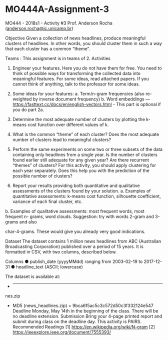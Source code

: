 # MO444A-Assignment-3
MO444 - 2018s1 - Activity #3
Prof. Anderson Rocha (anderson.rocha@ic.unicamp.br)

Objective
Given a collection of news headlines, produce meaningful clusters of headlines. In other
words, you should cluster them in such a way that each cluster has a common “theme”.

Teams :
This assignment is in teams of 2.
Activities
1. Engineer your features. Here you do not have them for free. You need to think of
possible ways for transforming the collected data into meaningful features. For some
ideas, read attached papers. If you cannot think of anything, talk to the professor for
some ideas.
2. Some ideas for your features:
a. Term/n-gram frequencies (also re-weighted by inverse document frequency)
b. Word embeddings — https://fasttext.cc/docs/en/english-vectors.html - This
part is optional if you do part 2a.

3. Determine the most adequate number of clusters by plotting the k-means cost
function over different values of k.
4. What is the common “theme” of each cluster? Does the most adequate number of
clusters lead to meaningful clusters?
5. Perform the same experiments on some two or three subsets of the data containing
only headlines from a single year. Is the number of clusters found earlier still
adequate for any given year? Are there recurrent “themes” of clusters? For this
activity, you should apply clustering for each year separately. Does this help you with
the prediction of the possible number of clusters?
6. Report your results providing both quantitative and qualitative assessments of the
clusters found by your solution.
a. Examples of quantitative assessments: k-means cost function, silhouette
coefficient, variance of each final cluster, etc.

b. Examples of qualitative assessments: most frequent words, most frequent n-
grams, word clouds. Suggestion: try with words 2-gram and 3-grams and also

char-4-grams. These would give you already very good indications.

Dataset
The dataset contains 1 million news headlines from ABC (Australian Broadcasting
Corporation) published over a period of 15 years. It is formatted in CSV, with two columns,
described below.

Columns
● publish_date (yyyyMMdd) ranging from 2003-02-19 to 2017-12-31
● headline_text (ASCII; lowercase)

The dataset is available at:
+ ---
nes.zip
+ MD5 (news_headlines.zip) = 9bca6f5ac5c3c572d50c3f332124e547
Deadline
Monday, May 14th in the beginning of the class. There will be no deadline extension.
Submission
Bring your 4-page printed report and submit during class on the deadline day. This activity is
PAIRS.
Recommended Readings
[1] https://en.wikipedia.org/wiki/N-gram
[2] https://ieeexplore.ieee.org/document/7555393/
